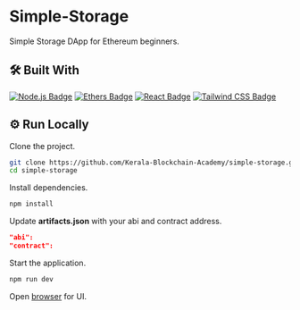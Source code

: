# Simple-Storage

Simple Storage DApp for Ethereum beginners.

## 🛠 Built With

[![Node.js Badge](https://img.shields.io/badge/Node.js-393?logo=nodedotjs&logoColor=fff&style=for-the-badge)](https://nodejs.org/en/)
[![Ethers Badge](https://img.shields.io/badge/Ethers-3C3C3D?logo=ethereum&logoColor=fff&style=for-the-badge)](https://docs.ethers.org/v6/)
[![React Badge](https://img.shields.io/badge/React-61DAFB?logo=react&logoColor=000&style=for-the-badge)](https://react.dev/)
[![Tailwind CSS Badge](https://img.shields.io/badge/Tailwind%20CSS-06B6D4?logo=tailwindcss&logoColor=fff&style=for-the-badge)](https://tailwindcss.com/)

## ⚙️ Run Locally

Clone the project.

```bash
git clone https://github.com/Kerala-Blockchain-Academy/simple-storage.git
cd simple-storage
```

Install dependencies.

```bash
npm install
```

Update **artifacts.json** with your abi and contract address.

```json
"abi":
"contract":
```

Start the application.

```bash
npm run dev
```

Open [browser](http://localhost:5173/) for UI.
